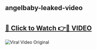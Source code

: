 ## angelbaby-leaked-video 

# <h2><a href="http://freeplayer.one?title=angelbaby-leaked-video&ref=21J">🔗 Click to Watch 👉🔴 VIDEO</a></h2>

<a href="http://freeplayer.one?title=angelbaby-leaked-video&ref=21J" rel="nofollow" data-target="animated-image.originalLink"><img src="https://i.ibb.co.com/xMMVF88/686577567.gif" alt="Viral Video Original" style="max-width: 100%; display: inline-block;" data-target="animated-image.originalImage"></a>

